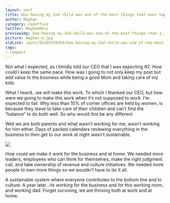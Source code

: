 ```yaml
---
layout: post
title: How having my 2nd child was one of the best things that ever happened to NxJ
author: Meghan
category: ceooffice
twitter: MeghanMess
previewimg: how-having-my-2nd-child-was-one-of-the-best-things-that-1.jpg
picture: meghan_m.jpg
oldLink: /post/55105329359/how-having-my-2nd-child-was-one-of-the-best-things-that
tags:
- ceopost
---
```


Not what I expected, as I timidly told our CEO that I was expecting #2. How could I keep the same pace. How was I going to not only keep my post but add value to the business while being a good Mom and taking care of my kids.

What I heard…we will make this work. To which I thanked our CEO, but how were we going to make this work when it’s not supposed to work. I’m expected to fail. Why less than 10% of corner offices are held by women, is because they leave to take care of their children and can’t find the “balance” to do both well. So why would this be any different.

Well we are both parents and what wasn’t working for me, wasn’t working for him either. Days of packed calendars reviewing everything in the business to then get to our work at night wasn’t sustainable.


![](/images/how-having-my-2nd-child-was-one-of-the-best-things-that-1.jpg)


How could we make it work for the business and at home. We needed more leaders, employees who can think for themselves, make the right judgment call, and take ownership of revenue and culture initiatives. We needed more people to own more things so we wouldn’t have to do it all. 

A sustainable system where everyone contributes to the bottom line and to culture. A year later…its working for the business and for this working mom, and working dad. Forget surviving, we are thriving both at work and at home.
